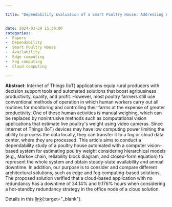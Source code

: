 ```yaml
---

title: "Dependability Evaluation of a Smart Poultry House: Addressing Availability Issues Through the Edge, Fog, and Cloud Computing"


date: 2024-03-29 15:30:00
categories:
-  Papers
-  Dependability
-  Smart Poultry House
-  Availability
-  Edge computing
-  Fog computing
-  Cloud computing

---
```


**Abstract**: Internet of Things (IoT) applications equip rural producers with decision support tools and automated solutions that boost agribusiness productivity, quality, and profit. However, most poultry farmers still use conventional methods of operation in which human workers carry out all routines for monitoring and controlling their farms at the expense of greater productivity. One of these human activities is manual weighing, which can be replaced by nonintrusive methods such as computational vision applications that estimate live poultry's weight using video cameras. Since Internet of Things (IoT) devices may have low computing power limiting the ability to process the data locally, they can transfer it to a fog or cloud data center, where they are processed. This article aims to conduct a dependability study of a poultry house automated with a computer vision-based system for estimating poultry weight considering hierarchical models (e.g., Markov chain, reliability block diagram, and closed-form equation) to represent the whole system and obtain steady-state availability and annual downtime. In addition, our purpose is to consider and compare different architectural solutions, such as edge and fog computing-based solutions. The proposed solution verified that a cloud-based application with no redundancy has a downtime of 34.14% and 9.176% hours when considering a hot-standby redundancy strategy in the office node of a cloud solution.






Details in this [link](https://doi.org/10.1109/TII.2023.3275656
){:target="_blank"}.
